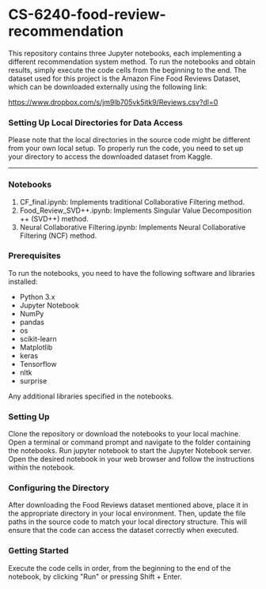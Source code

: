 # CS-6240-food-review-recommendation
This repository contains three Jupyter notebooks, each implementing a different recommendation system method. To run the notebooks and obtain results, simply execute the code cells from the beginning to the end. The dataset used for this project is the Amazon Fine Food Reviews Dataset, which can be downloaded externally using the following link:

https://www.dropbox.com/s/jm9lb705vk5itk9/Reviews.csv?dl=0


### Setting Up Local Directories for Data Access

Please note that the local directories in the source code might be different from your own local setup. To properly run the code, you need to set up your directory to access the downloaded dataset from Kaggle.

---

### Notebooks
1. CF_final.ipynb: Implements traditional Collaborative Filtering method.
2. Food_Review_SVD++.ipynb: Implements Singular Value Decomposition ++ (SVD++) method.
3. Neural Collaborative Filtering.ipynb: Implements Neural Collaborative Filtering (NCF) method.

### Prerequisites
To run the notebooks, you need to have the following software and libraries installed:

- Python 3.x
- Jupyter Notebook
- NumPy
- pandas
- os
- scikit-learn
- Matplotlib
- keras
- Tensorflow
- nltk
- surprise

Any additional libraries specified in the notebooks.

### Setting Up
Clone the repository or download the notebooks to your local machine.
Open a terminal or command prompt and navigate to the folder containing the notebooks.
Run jupyter notebook to start the Jupyter Notebook server.
Open the desired notebook in your web browser and follow the instructions within the notebook.

### Configuring the Directory

After downloading the Food Reviews dataset mentioned above, place it in the appropriate directory in your local environment. Then, update the file paths in the source code to match your local directory structure. This will ensure that the code can access the dataset correctly when executed.

### Getting Started
Execute the code cells in order, from the beginning to the end of the notebook, by clicking "Run" or pressing Shift + Enter.
